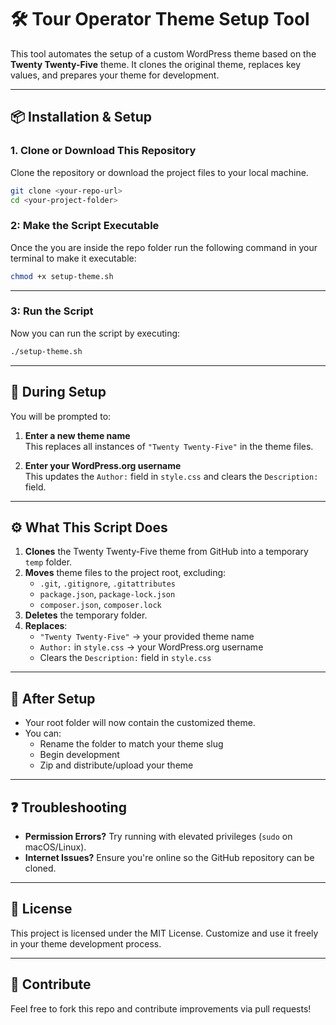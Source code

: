 # 🛠️ Tour Operator Theme Setup Tool

This tool automates the setup of a custom WordPress theme based on the **Twenty Twenty-Five** theme. It clones the original theme, replaces key values, and prepares your theme for development.

---

## 📦 Installation & Setup

### 1. Clone or Download This Repository

Clone the repository or download the project files to your local machine.

```bash
git clone <your-repo-url>
cd <your-project-folder>
```

### 2: Make the Script Executable

Once the you are inside the repo folder run the following command in your terminal to make it executable:

```bash
chmod +x setup-theme.sh
```

---

### 3: Run the Script

Now you can run the script by executing:

```bash
./setup-theme.sh
```

---

## 💬 During Setup

You will be prompted to:

1. **Enter a new theme name**  
   This replaces all instances of `"Twenty Twenty-Five"` in the theme files.

2. **Enter your WordPress.org username**  
   This updates the `Author:` field in `style.css` and clears the `Description:` field.

---

## ⚙️ What This Script Does

1. **Clones** the Twenty Twenty-Five theme from GitHub into a temporary `temp` folder.
2. **Moves** theme files to the project root, excluding:
   - `.git`, `.gitignore`, `.gitattributes`
   - `package.json`, `package-lock.json`
   - `composer.json`, `composer.lock`
3. **Deletes** the temporary folder.
4. **Replaces**:
   - `"Twenty Twenty-Five"` → your provided theme name
   - `Author:` in `style.css` → your WordPress.org username
   - Clears the `Description:` field in `style.css`

---

## 📂 After Setup

- Your root folder will now contain the customized theme.
- You can:
  - Rename the folder to match your theme slug
  - Begin development
  - Zip and distribute/upload your theme

---

## ❓ Troubleshooting

- **Permission Errors?** Try running with elevated privileges (`sudo` on macOS/Linux).
- **Internet Issues?** Ensure you're online so the GitHub repository can be cloned.

---

## 📝 License

This project is licensed under the MIT License. Customize and use it freely in your theme development process.

---

## 📣 Contribute

Feel free to fork this repo and contribute improvements via pull requests!
